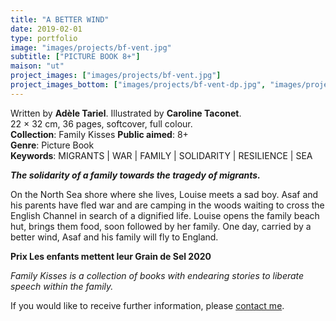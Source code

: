 ```yaml
---
title: "A BETTER WIND"
date: 2019-02-01
type: portfolio
image: "images/projects/bf-vent.jpg"
subtitle: ["PICTURE BOOK 8+"]
maison: "ut"
project_images: ["images/projects/bf-vent.jpg"]
project_images_bottom: ["images/projects/bf-vent-dp.jpg", "images/projects/bf-vent-dp2.jpg"]
---
```


Written by **Adèle Tariel**.
Illustrated by **Caroline Taconet**.   
22 × 32 cm, 36 pages, softcover, full colour.  
**Collection**: Family Kisses 
**Public aimed**: 8+   
**Genre**: Picture Book      
**Keywords**: MIGRANTS | WAR | FAMILY | SOLIDARITY | RESILIENCE | SEA   


***The solidarity of a family towards the tragedy of migrants.***


On the North Sea shore where she lives, Louise meets a sad boy. 
Asaf and his parents have fled war and are camping in the woods waiting to cross the English Channel 
in search of a dignified life.
Louise opens the family beach hut, brings them food, soon followed by her family.
One day, carried by a better wind, Asaf and his family will fly to England.      



**Prix Les enfants mettent leur Grain de Sel 2020**





*Family Kisses is a collection of books with endearing stories to liberate speech within the family.*




If you would like to receive further information, please [contact me](mailto:melanie.guillaumin.edition@gmail.com).


